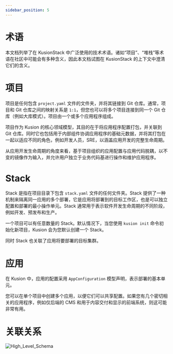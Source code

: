 ```yaml
---
sidebar_position: 5
---
```


# 术语

本文档列举了在 KusionStack 中广泛使用的技术术语。诸如“项目”、“堆栈”等术语在社区中可能会有多种含义，因此本文档试图在 KusionStack 的上下文中澄清它们的含义。

# 项目

项目是任何包含 `project.yaml` 文件的文件夹，并将其链接到 Git 仓库。通常，项目和 Git 仓库之间的映射关系是 `1:1`，但您也可以将多个项目连接到同一个 Git 仓库（例如大库模式）。项目由一个或多个应用程序组成。

项目作为 Kusion 的核心领域模型，其目的在于将应用程序配置打包，并关联到 Git 仓库。同时它也包括用于内部组件协调应用程序的基础元数据，并将其打包在一起以适应不同的角色，例如开发人员，SRE，以涵盖应用开发的完整生命周期。

从应用开发生命周期的角度来看，基于项目组织的应用配置与应用代码脱耦，以不变的镜像作为输入，并允许用户独立于业务代码基进行操作和维护应用程序。

# Stack

Stack 是指在项目目录下包含 `stack.yaml` 文件的任何文件夹。Stack 提供了一种机制来隔离同一应用的多个部署，它是应用将部署到的目标工作区，也是可以独立配置和部署的最小操作单元。Stack 通常用于表示软件开发生命周期的不同阶段，例如开发、预发布和生产。

一个项目可以有任意数量的 Stack。默认情况下，当您使用 `kusion init` 命令初始化新项目，Kusion 会为您默认创建一个 Stack。

同时 Stack 也关联了应用将要部署的目标集群。

# 应用

在 Kusion 中，应用的配置采用 `AppConfiguration` 模型声明，表示部署的基本单元。

您可以在单个项目中创建多个应用，以便它们可以共享配置。如果您有几个密切相关的应用程序，例如仅后端的 CMS 和用于内容交付和显示的前端系统，则这可能非常有用。

# 关联关系

![High_Level_Schema](/img/docs/user_docs/concepts/high-level-schema.png)
